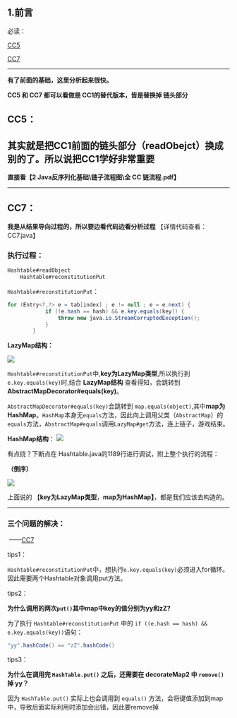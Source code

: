 ## 1.前言

必读：

[CC5](https://drun1baby.github.io/2022/06/29/Java%E5%8F%8D%E5%BA%8F%E5%88%97%E5%8C%96Commons-Collections%E7%AF%8707-CC5%E9%93%BE/#toc-heading-1)

[CC7](https://drun1baby.github.io/2022/06/29/Java%E5%8F%8D%E5%BA%8F%E5%88%97%E5%8C%96Commons-Collections%E7%AF%8708-CC7%E9%93%BE/)

---

**有了前面的基础，这里分析起来很快。**

**CC5 和 CC7 都可以看做是 CC1的替代版本，皆是替换掉 链头部分**



## **CC5**：

## 其实就是把CC1前面的链头部分（readObejct）换成别的了。所以说把CC1学好非常重要

**直接看【2 Java反序列化基础\链子流程图\全 CC 链流程.pdf】**

---

## CC7：

**我是从结果导向过程的，所以要边看代码边看分析过程** 【详情代码查看：CC7.java】



### 执行过程：

```java
Hashtable#readObject
	Hashtable#reconstitutionPut
```



`Hashtable#reconstitutionPut`：

```java
for (Entry<?,?> e = tab[index] ; e != null ; e = e.next) {
            if ((e.hash == hash) && e.key.equals(key)) {
                throw new java.io.StreamCorruptedException();
            }
        }
```

 **LazyMap结构：**

![](/Pic/1-1.png)



`Hashtable#reconstitutionPut`中,**key为LazyMap类型**,所以执行到`e.key.equals(key)`时,结合 **LazyMap结构** 查看得知，会跳转到**AbstractMapDecorator#equals(key)**。

`AbstractMapDecorator#equals(key)`会跳转到 `map.equals(object)`,其中**map为HashMap**。`HashMap`本身无`equals`方法，因此向上调用父类（`AbstractMap`）的`equals`方法，`AbstractMap#equals`调用`LazyMap#get`方法，连上链子，游戏结束。



**HashMap结构**：
![](/Pic/1-2.png)



有点绕？下断点在 Hashtable.java的1189行进行调试，附上整个执行的流程：

**（倒序）**

![](/Pic/1-3.png)



上面说的 【**key为LazyMap类型**，**map为HashMap】**，都是我们应该去构造的。

---

### 三个问题的解决：

​																																——[CC7](https://drun1baby.github.io/2022/06/29/Java%E5%8F%8D%E5%BA%8F%E5%88%97%E5%8C%96Commons-Collections%E7%AF%8708-CC7%E9%93%BE/)

tips1：

`Hashtable#reconstitutionPut`中，想执行`e.key.equals(key)`必须进入for循环。因此需要两个Hashtable对象调用put方法。



tips2：

**为什么调用的两次`put()`其中map中key的值分别为yy和zZ?**

为了执行 `Hashtable#reconstitutionPut` 中的 `if ((e.hash == hash) && e.key.equals(key))`语句：

```java
"yy".hashCode() == "zZ".hashCode()
```



tips3：

**为什么在调用完 `HashTable.put()` 之后，还需要在 decorateMap2 中 `remove()` 掉 yy？**

因为 `HashTable.put()` 实际上也会调用到 `equals()` 方法，会将键值添加到map中，导致后面实际利用时添加会出错，因此要remove掉